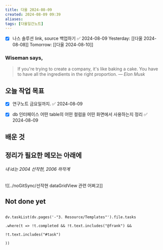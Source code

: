 ```yaml
---
title: 다울 2024-08-09
created: 2024-08-09 09:39
aliases: 
tags: [다울일간노트]
---
```

- [x] 나스 솔루션 link, source 백업하기 ✅ 2024-08-09
Yesterday: [[다울 2024-08-08]]
Tomorrow: [[다울 2024-08-10]]

### Wiseman says,
> If you're trying to create a company, it's like baking a cake. You have to have all the ingredients in the right proportion.
> — <cite>Elon Musk</cite>


## 오늘 작업 목표
- [x] 연구노트 금요일까지. ✅ 2024-08-09
- [x] db 인터페이스 어떤 table의 어떤 컬럼을 어떤 화면에서 사용하는지 정리 ✅ 2024-08-09





## 배운 것




## 정리가 필요한 메모는 아래에
###### 내 id는 2004 선작현, 2006 하작계
![[../noGitSync/선작현 dataGridView 관련 어쩌고]]

## Not done yet

```dataviewjs

dv.taskList(dv.pages('-"3. Resource/Templates"').file.tasks

.where(t => !t.completed && !t.text.includes("@frank") &&

!t.text.includes("#task")

))

```
